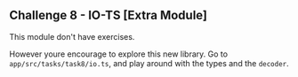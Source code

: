 ## Challenge 8 - IO-TS [Extra Module]

This module don't have exercises.

However youre encourage to explore this new library. Go to `app/src/tasks/task8/io.ts`, and play around with the types and the `decoder`.
